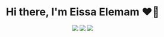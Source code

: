 <h1 align="center">Hi there, I'm Eissa Elemam ❤👋</h1>


<p align="center">
    <a href="https://eissa44.github.io/My-Portfolio/"><img src="https://img.shields.io/badge/Portfolio-%23000000.svg?&style=for-the-badge"></a>
    <a href="https://www.linkedin.com/in/eissa-elemam-376734269/"><img src="https://img.shields.io/badge/linkedin-%230077B5.svg?&style=for-the-badge&logo=linkedin&logoColor=white"></a>
    <a href="https://www.instagram.com/eissaelemam/"><img src="https://img.shields.io/badge/instagram-%23E4405F.svg?&style=for-the-badge&logo=instagram&logoColor=white"></a>
<!--     <a href="https://twitter.com/mohamed_abusrea"><img src="https://img.shields.io/badge/twitter-%231DA1F2.svg?&style=for-the-badge&logo=twitter&logoColor=white"></a> -->

  </p>


<!--
**Eissa44/Eissa44** is a ✨ _special_ ✨ repository because its `README.md` (this file) appears on your GitHub profile.

Here are some ideas to get you started:

- 🔭 I’m currently working on ...
- 🌱 I’m currently learning ...
- 👯 I’m looking to collaborate on ...
- 🤔 I’m looking for help with ...
- 💬 Ask me about ...
- 📫 How to reach me: ...
- 😄 Pronouns: ...
- ⚡ Fun fact: ...
-->

